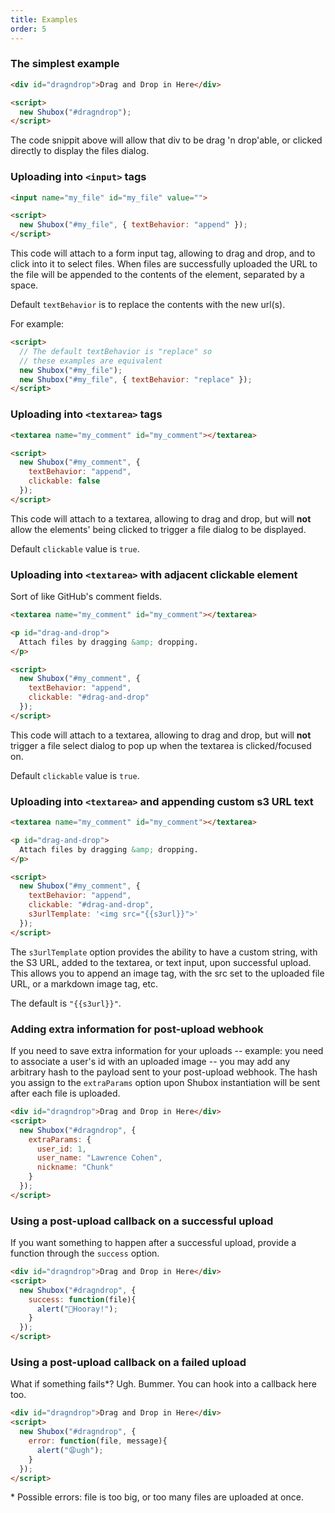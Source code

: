 ```yaml
---
title: Examples
order: 5
---
```


### The simplest example

```html
<div id="dragndrop">Drag and Drop in Here</div>

<script>
  new Shubox("#dragndrop");
</script>
```

The code snippit above will allow that div to be drag 'n drop'able, or clicked
directly to display the files dialog.

### Uploading into `<input>` tags

```html
<input name="my_file" id="my_file" value="">

<script>
  new Shubox("#my_file", { textBehavior: "append" });
</script>
```

This code will attach to a form input tag, allowing to drag and drop, and to
click into it to select files. When files are successfully uploaded the URL to
the file will be appended to the contents of the element, separated by a space.

Default `textBehavior` is to replace the contents with the new url(s).

For example:

```html
<script>
  // The default textBehavior is "replace" so
  // these examples are equivalent
  new Shubox("#my_file");
  new Shubox("#my_file", { textBehavior: "replace" });
</script>
```

### Uploading into `<textarea>` tags

```html
<textarea name="my_comment" id="my_comment"></textarea>

<script>
  new Shubox("#my_comment", {
    textBehavior: "append",
    clickable: false
  });
</script>
```

This code will attach to a textarea, allowing to drag and drop, but will
<strong>not</strong> allow the elements' being clicked to trigger a file
dialog to be displayed.

Default `clickable` value is `true`.

### Uploading into `<textarea>` with adjacent clickable element

Sort of like GitHub's comment fields.

```html
<textarea name="my_comment" id="my_comment"></textarea>

<p id="drag-and-drop">
  Attach files by dragging &amp; dropping.
</p>

<script>
  new Shubox("#my_comment", {
    textBehavior: "append",
    clickable: "#drag-and-drop"
  });
</script>
```

This code will attach to a textarea, allowing to drag and drop, but will
<strong>not</strong> trigger a file select dialog to pop up when the textarea
is clicked/focused on.

Default `clickable` value is `true`.

### Uploading into `<textarea>` and appending custom s3 URL text

```html
<textarea name="my_comment" id="my_comment"></textarea>

<p id="drag-and-drop">
  Attach files by dragging &amp; dropping.
</p>

<script>
  new Shubox("#my_comment", {
    textBehavior: "append",
    clickable: "#drag-and-drop",
    s3urlTemplate: '<img src="{{s3url}}">'
  });
</script>
```

The `s3urlTemplate` option provides the ability to have a custom string, with the S3 URL, added to
the textarea, or text input, upon successful upload. This allows you to append an image tag, with
the src set to the uploaded file URL, or a markdown image tag, etc.

The default is `"{{s3url}}"`.

### Adding extra information for post-upload webhook

If you need to save extra information for your uploads -- example: you need to associate a user's id
with an uploaded image -- you may add any arbitrary hash to the payload sent to your post-upload
webhook. The hash you assign to the `extraParams` option upon Shubox instantiation will be sent
after each file is uploaded.

```html
<div id="dragndrop">Drag and Drop in Here</div>
<script>
  new Shubox("#dragndrop", {
    extraParams: {
      user_id: 1,
      user_name: "Lawrence Cohen",
      nickname: "Chunk"
    }
  });
</script>
```

### Using a post-upload callback on a successful upload

If you want something to happen after a successful upload, provide a function
through the `success` option.

```html
<div id="dragndrop">Drag and Drop in Here</div>
<script>
  new Shubox("#dragndrop", {
    success: function(file){
      alert("🎉Hooray!");
    }
  });
</script>
```

### Using a post-upload callback on a failed upload

What if something fails*? Ugh. Bummer. You can hook into a callback here too.

```html
<div id="dragndrop">Drag and Drop in Here</div>
<script>
  new Shubox("#dragndrop", {
    error: function(file, message){
      alert("😩ugh");
    }
  });
</script>
```

\* Possible errors: file is too big, or too many files are uploaded at once.
